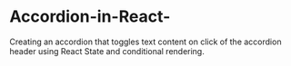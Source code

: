 # Accordion-in-React-
 Creating an accordion that toggles text content on click of the accordion header using React State and conditional rendering.
